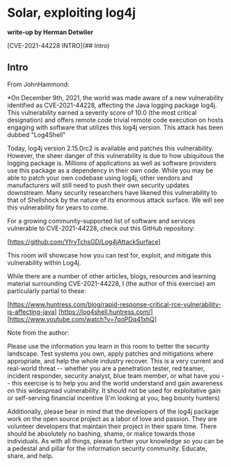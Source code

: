 # Solar, exploiting log4j

**write-up by Herman Detwiler**

[CVE-2021-44228 INTRO](## Intro)

## Intro

From JohnHammond:

*On December 9th, 2021, the world was made aware of a new vulnerability identified as CVE-2021-44228, affecting the Java logging package log4j. This vulnerability earned a severity score of 10.0 (the most critical designation) and offers remote code trivial remote code execution on hosts engaging with software that utilizes this log4j version. This attack has been dubbed "Log4Shell"

Today, log4j version 2.15.0rc2 is available and patches this vulnerability. However, the sheer danger of this vulnerability is due to how ubiquitous the logging package is. Millions of applications as well as software providers use this package as a dependency in their own code. While you may be able to patch your own codebase using log4j, other vendors and manufacturers will still need to push their own security updates downstream. Many security researchers have likened this vulnerability to that of Shellshock by the nature of its enormous attack surface. We will see this vulnerability for years to come.

For a growing community-supported list of software and services vulnerable to CVE-2021-44228, check out this GitHub repository:

   [https://github.com/YfryTchsGD/Log4jAttackSurface]

This room will showcase how you can test for, exploit, and mitigate this vulnerability within Log4j.

While there are a number of other articles, blogs, resources and learning material surrounding CVE-2021-44228, I (the author of this exercise) am particularly partial to these: 

   [https://www.huntress.com/blog/rapid-response-critical-rce-vulnerability-is-affecting-java]
   [https://log4shell.huntress.com/]
   [https://www.youtube.com/watch?v=7qoPDq41xhQ]

Note from the author:

Please use the information you learn in this room to better the security landscape. Test systems you own, apply patches and mitigations where appropriate, and help the whole industry recover. This is a very current and real-world threat -- whether you are a penetration tester, red teamer, incident responder, security analyst, blue team member, or what have you -- this exercise is to help you and the world understand and gain awareness on this widespread vulnerability. It should not be used for exploitative gain or self-serving financial incentive (I'm looking at you, beg bounty hunters)

Additionally, please bear in mind that the developers of the log4j package work on the open source project as a labor of love and passion. They are volunteer developers that maintain their project in their spare time. There should be absolutely no bashing, shame, or malice towards those individuals. As with all things, please further your knowledge so you can be a pedestal and pillar for the information security community. Educate, share, and help.
